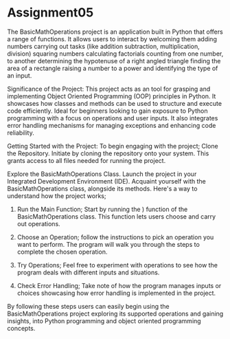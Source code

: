 # Assignment05
The BasicMathOperations project is an application built in Python that offers a range of functions. It allows users to interact by welcoming them adding numbers carrying out tasks (like addition subtraction, multiplication, division) squaring numbers calculating factorials counting from one number, to another determining the hypotenuse of a right angled triangle finding the area of a rectangle raising a number to a power and identifying the type of an input.

Significance of the Project: 
This project acts as an tool for grasping and implementing Object Oriented Programming (OOP) principles in Python. It showcases how classes and methods can be used to structure and execute code efficiently. Ideal for beginners looking to gain exposure to Python programming with a focus on operations and user inputs. It also integrates error handling mechanisms for managing exceptions and enhancing code reliability.

Getting Started with the Project: 
To begin engaging with the project; Clone the Repository. Initiate by cloning the repository onto your system. This grants access to all files needed for running the project.

Explore the BasicMathOperations Class. Launch the project in your Integrated Development Environment (IDE). Acquaint yourself with the BasicMathOperations class, alongside its methods.
Here's a way to understand how the project works;

1. Run the Main Function; Start by running the ) function of the BasicMathOperations class. This function lets users choose and carry out operations.

2. Choose an Operation; follow the instructions to pick an operation you want to perform. The program will walk you through the steps to complete the chosen operation.

3. Try Operations; Feel free to experiment with operations to see how the program deals with different inputs and situations.

4. Check Error Handling; Take note of how the program manages inputs or choices showcasing how error handling is implemented in the project.

By following these steps users can easily begin using the BasicMathOperations project exploring its supported operations and gaining insights, into Python programming and object oriented programming concepts.
